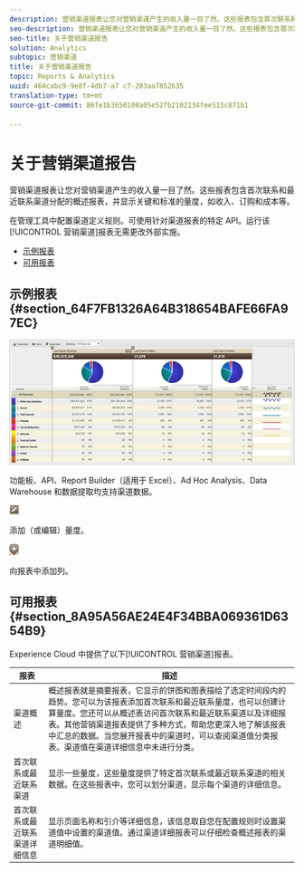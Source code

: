 ```yaml
---
description: 营销渠道报表让您对营销渠道产生的收入量一目了然。这些报表包含首次联系和最近联系渠道分配的概述报表，并显示关键和标准的量度，如收入、订购和成本等。
seo-description: 营销渠道报表让您对营销渠道产生的收入量一目了然。这些报表包含首次联系和最近联系渠道分配的概述报表，并显示关键和标准的量度，如收入、订购和成本等。
seo-title: 关于营销渠道报告
solution: Analytics
subtopic: 营销渠道
title: 关于营销渠道报告
topic: Reports & Analytics
uuid: 464cabc9-9e8f-4db7-a7 c7-203aa7852635
translation-type: tm+mt
source-git-commit: 86fe1b3650100a05e52fb2102134fee515c871b1

---
```



# 关于营销渠道报告

营销渠道报表让您对营销渠道产生的收入量一目了然。这些报表包含首次联系和最近联系渠道分配的概述报表，并显示关键和标准的量度，如收入、订购和成本等。

在管理工具中配置渠道定义规则。可使用针对渠道报表的特定 API。运行该[!UICONTROL 营销渠道]报表无需更改外部实施。

* [示例报表](../../components/c-marketing-channels/c-overview.md#section_64F7FB1326A64B318654BAFE66FA97EC)
* [可用报表](../../components/c-marketing-channels/c-overview.md#section_8A95A56AE24E4F34BBA069361D6354B9)

## 示例报表 {#section_64F7FB1326A64B318654BAFE66FA97EC}

![](assets/overview.png)

功能板、API、Report Builder（适用于 Excel）、Ad Hoc Analysis、Data Warehouse 和数据提取均支持渠道数据。

![](assets/metric_edit_icon.png)

添加（或编辑）量度。

![](assets/add_column_icon.png)

 向报表中添加列。

## 可用报表 {#section_8A95A56AE24E4F34BBA069361D6354B9}

Experience Cloud 中提供了以下[!UICONTROL 营销渠道]报表。

| 报表 | 描述 |
|--- |--- |
| 渠道概述 | 概述报表就是摘要报表，它显示的饼图和图表描绘了选定时间段内的趋势。您可以为该报表添加首次联系和最近联系量度，也可以创建计算量度。您还可以从概述表访问首次联系和最近联系渠道以及详细报表。其他营销渠道报表提供了多种方式，帮助您更深入地了解该报表中汇总的数据。当您展开报表中的渠道时，可以查阅渠道值分类报表。渠道值在渠道详细信息中未进行分类。 |
| 首次联系或最近联系渠道 | 显示一些量度，这些量度提供了特定首次联系或最近联系渠道的相关数据。在这些报表中，您可以划分渠道，显示每个渠道的详细信息。 |
| 首次联系或最近联系渠道详细信息 | 显示页面名称和引介等详细信息，该信息取自您在配置规则时设置渠道值中设置的渠道值。通过渠道详细报表可以仔细检查概述报表的渠道明细值。 |